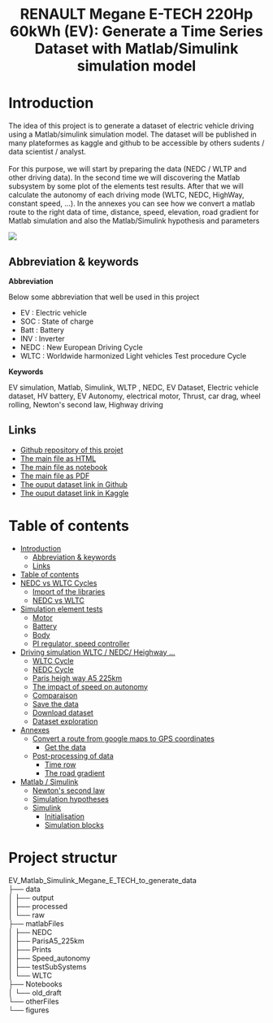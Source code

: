 <h1 style="text-align:center;">
RENAULT Megane E-TECH 220Hp 60kWh (EV): Generate a Time Series Dataset with Matlab/Simulink simulation model 
   
</h1>

# Introduction

The idea of this project is to generate a dataset of electric vehicle driving using a Matlab/simulink simulation model. The dataset will be published in many plateformes as kaggle and github to be accessible by others sudents / data scientist / analyst. <br><br>
For this purpose, we will start by preparing the data (NEDC / WLTP and other driving data). In the second time we will discovering the Matlab subsystem by some plot of the elements test results. After that we will calculate the autonomy of each driving mode (WLTC, NEDC, HighWay, constant speed, ...). In the annexes you can see how we convert a matlab route to the right data of time, distance, speed, elevation, road gradient for Matlab simulation and also the Matlab/Simulink hypothesis and parameters

<img src='https://bouz1.github.io/fils/MEGAN_ETECH_220/projectCoverPicture.png'>


## Abbreviation & keywords

**Abbreviation**

Below some abbreviation that well be used in this project

* EV : Electric vehicle
* SOC : State of charge 
* Batt : Battery
* INV : Inverter
* NEDC : New European Driving Cycle
* WLTC : Worldwide harmonized Light vehicles Test procedure Cycle

**Keywords**

EV simulation, Matlab, Simulink, WLTP , NEDC, EV Dataset, Electric vehicle dataset, HV battery, EV Autonomy, electrical motor, Thrust, car drag, wheel rolling, Newton's second law, Highway driving

## Links

* [Github repository of this projet](https://github.com/bouz1/EV_Matlab_Simulink_Megane_E_TECH_to_generate_data)
* [The main file as HTML](https://bouz1.github.io/fils/MEGAN_ETECH_220/EV_Megan_E_TECH_Simulation_V0.html)
* [The main file as notebook](https://github.com/bouz1/EV_Matlab_Simulink_Megane_E_TECH_to_generate_data/blob/main/Notebooks/EV_Megan_E_TECH_Simulation_V0.ipynb)
* [The main file as PDF](https://github.com/bouz1/EV_Matlab_Simulink_Megane_E_TECH_to_generate_data/blob/main/otherFiles/EV_Megan_E_TECH_Simulation_V0.pdf)
* [The ouput dataset link in Github](https://github.com/bouz1/EV_Matlab_Simulink_Megane_E_TECH_to_generate_data/tree/main/data/output)
* [The ouput dataset link in Kaggle](https://www.kaggle.com/datasets/bozzabb/ev-matlabsimulink-megane-e-tech-time-series-data/data)

# Table of contents
* [Introduction](#title_1)
	* [Abbreviation & keywords](#title_2)
	* [Links](#title_3)
* [Table of contents](#title_4)
* [NEDC vs WLTC Cycles](#title_5)
	* [Import of the libraries](#title_6)
	* [NEDC vs WLTC ](#title_7)
* [Simulation element tests](#title_8)
	* [Motor](#title_9)
	* [Battery](#title_10)
	* [Body ](#title_11)
	* [PI regulator, speed controller ](#title_12)
* [Driving simulation WLTC / NEDC/ Heighway ...](#title_13)
	* [WLTC Cycle](#title_14)
	* [NEDC Cycle](#title_15)
	* [Paris heigh way A5 225km](#title_16)
	* [The impact of speed on autonomy](#title_17)
	* [Comparaison](#title_18)
	* [Save the data](#title_19)
	* [Download dataset](#title_20)
	* [Dataset exploration](#title_21)
* [Annexes](#title_22)
	* [Convert a route from google maps to GPS coordinates](#title_23)
		* [Get the data ](#title_24)
	* [Post-processing of data](#title_25)
		* [Time row ](#title_26)
		* [The road gradient ](#title_27)
* [Matlab / Simulink](#title_28)
	* [Newton's second law](#title_29)
	* [Simulation hypotheses](#title_30)
	* [Simulink](#title_31)
		* [Initialisation ](#title_32)
		* [Simulation blocks ](#title_33)
# Project structur
EV_Matlab_Simulink_Megane_E_TECH_to_generate_data<br>├── data<br>│   ├── output<br>│   ├── processed<br>│   └── raw<br>├── matlabFiles<br>│   ├── NEDC<br>│   ├── ParisA5_225km<br>│   ├── Prints<br>│   ├── Speed_autonomy<br>│   ├── testSubSystems<br>│   └── WLTC<br>├── Notebooks<br>│   └── old_draft<br>└── otherFiles<br>    └── figures
